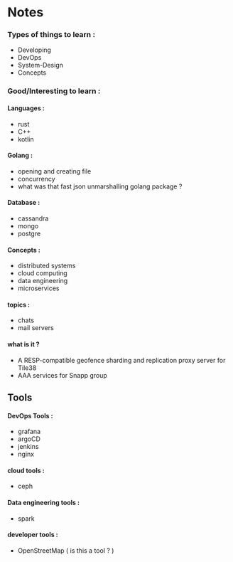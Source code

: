 # Notes

### Types of things to learn : 

* Developing 
* DevOps
* System-Design
* Concepts

### Good/Interesting to learn : 

#### Languages :
* rust
* C++
* kotlin 

#### Golang : 
* opening and creating file 
* concurrency 
* what was that fast json unmarshalling golang package ? 


#### Database : 
* cassandra 
* mongo
* postgre

#### Concepts :
* distributed systems 
* cloud computing 
* data engineering 
* microservices 

#### topics :
* chats
* mail servers

#### what is it ? 
* A RESP-compatible geofence sharding and replication proxy server for Tile38
* AAA services for Snapp group

## Tools 

#### DevOps Tools :
* grafana 
* argoCD
* jenkins
* nginx

#### cloud tools : 
* ceph 

#### Data engineering tools :
* spark 

#### developer tools :
* OpenStreetMap ( is this a tool ? ) 

